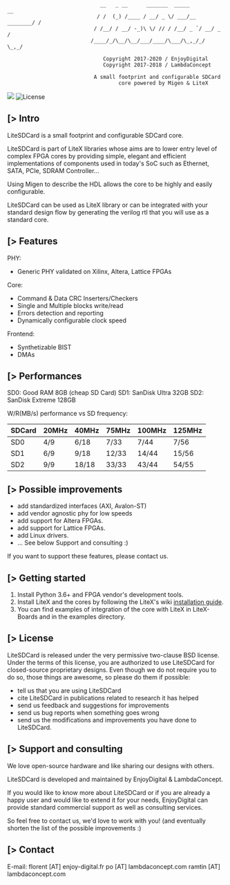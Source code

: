 ```
                              __   _ __      _______  _____            __
                             / /  (_) /____ / __/ _ \/ ___/__ ________/ /
                            / /__/ / __/ -_)\ \/ // / /__/ _ `/ __/ _  /
                           /____/_/\__/\__/___/____/\___/\_,_/_/  \_,_/

                               Copyright 2017-2020 / EnjoyDigital
                               Copyright 2017-2018 / LambdaConcept

                            A small footprint and configurable SDCard
                                    core powered by Migen & LiteX
```

[![](https://github.com/enjoy-digital/litesdcard/workflows/ci/badge.svg)](https://github.com/enjoy-digital/litesdcard/actions) ![License](https://img.shields.io/badge/License-BSD%202--Clause-orange.svg)


[> Intro
--------
LiteSDCard is a small footprint and configurable SDCard core.

LiteSDCard is part of LiteX libraries whose aims are to lower entry level of
complex FPGA cores by providing simple, elegant and efficient implementations
of components used in today's SoC such as Ethernet, SATA, PCIe, SDRAM Controller...

Using Migen to describe the HDL allows the core to be highly and easily configurable.

LiteSDCard can be used as LiteX library or can be integrated with your standard
design flow by generating the verilog rtl that you will use as a standard core.

[> Features
-----------
PHY:
  - Generic PHY validated on Xilinx, Altera, Lattice FPGAs

Core:
  - Command & Data CRC Inserters/Checkers
  - Single and Multiple blocks write/read
  - Errors detection and reporting
  - Dynamically configurable clock speed

Frontend:
  - Synthetizable BIST
  - DMAs

[> Performances
---------------
SD0: Good RAM 8GB (cheap SD Card)
SD1: SanDisk Ultra 32GB
SD2: SanDisk Extreme 128GB

W/R(MB/s) performance vs SD frequency:

| SDCard | 20MHz | 40MHz | 75MHz | 100MHz | 125MHz |
|--------|-------|-------|-------|--------|--------|
|   SD0  |  4/9  | 6/18  |  7/33 |   7/44 |  7/56  |
|   SD1  |  6/9  | 9/18  | 12/33 |  14/44 | 15/56  |
|   SD2  |  9/9  | 18/18 | 33/33 |  43/44 | 54/55  |

[> Possible improvements
------------------------
- add standardized interfaces (AXI, Avalon-ST)
- add vendor agnostic phy for low speeds
- add support for Altera FPGAs.
- add support for Lattice FPGAs.
- add Linux drivers.
- ... See below Support and consulting :)

If you want to support these features, please contact us.

[> Getting started
------------------
1. Install Python 3.6+ and FPGA vendor's development tools.
2. Install LiteX and the cores by following the LiteX's wiki [installation guide](https://github.com/enjoy-digital/litex/wiki/Installation).
3. You can find examples of integration of the core with LiteX in LiteX-Boards and in the examples directory.

[> License
----------
LiteSDCard is released under the very permissive two-clause BSD license. Under the
terms of this license, you are authorized to use LiteSDCard for closed-source
proprietary designs.
Even though we do not require you to do so, those things are awesome, so please
do them if possible:
 - tell us that you are using LiteSDCard
 - cite LiteSDCard in publications related to research it has helped
 - send us feedback and suggestions for improvements
 - send us bug reports when something goes wrong
 - send us the modifications and improvements you have done to LiteSDCard.

[> Support and consulting
-------------------------
We love open-source hardware and like sharing our designs with others.

LiteSDCard is developed and maintained by EnjoyDigital & LambdaConcept.

If you would like to know more about LiteSDCard or if you are already a happy user
and would like to extend it for your needs, EnjoyDigital can provide standard
commercial support as well as consulting services.

So feel free to contact us, we'd love to work with you! (and eventually shorten
the list of the possible improvements :)

[> Contact
----------
E-mail:
florent [AT] enjoy-digital.fr
po [AT] lambdaconcept.com
ramtin [AT] lambdaconcept.com
